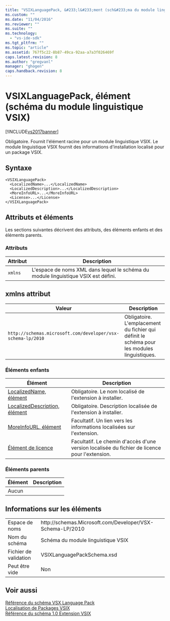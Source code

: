 ```yaml
---
title: "VSIXLanguagePack, &#233;l&#233;ment (sch&#233;ma du module linguistique VSIX) | Microsoft Docs"
ms.custom: ""
ms.date: "11/04/2016"
ms.reviewer: ""
ms.suite: ""
ms.technology: 
  - "vs-ide-sdk"
ms.tgt_pltfrm: ""
ms.topic: "article"
ms.assetid: 767f5c22-8b87-49ca-92aa-a7a3f026469f
caps.latest.revision: 8
ms.author: "gregvanl"
manager: "ghogen"
caps.handback.revision: 8
---
```

# VSIXLanguagePack, &#233;l&#233;ment (sch&#233;ma du module linguistique VSIX)
[!INCLUDE[vs2017banner](../code-quality/includes/vs2017banner.md)]

Obligatoire. Fournit l'élément racine pour un module linguistique VSIX. Le module linguistique VSIX fournit des informations d'installation localisé pour un package VSIX.  
  
## Syntaxe  
  
```  
<VSIXLanguagePack>  
  <LocalizedName>...</LocalizedName>  
  <LocalizedDescription>...</LocalizedDescription>  
  <MoreInfoURL>...</MoreInfoURL>  
  <License>...</License>  
</VSIXLanguagePack>  
```  
  
## Attributs et éléments  
 Les sections suivantes décrivent des attributs, des éléments enfants et des éléments parents.  
  
### Attributs  
  
|Attribut|Description|  
|--------------|-----------------|  
|`xmlns`|L'espace de noms XML dans lequel le schéma du module linguistique VSIX est défini.|  
  
## xmlns attribut  
  
|Valeur|Description|  
|------------|-----------------|  
|`http://schemas.microsoft.com/developer/vsx-schema-lp/2010`|Obligatoire. L'emplacement du fichier qui définit le schéma pour les modules linguistiques.|  
  
### Éléments enfants  
  
|Élément|Description|  
|-------------|-----------------|  
|[LocalizedName, élément](../extensibility/localizedname-element-vsix-language-pack-schema.md)|Obligatoire. Le nom localisé de l'extension à installer.|  
|[LocalizedDescription, élément](../extensibility/localizeddescription-element-vsix-language-pack-schema.md)|Obligatoire. Description localisée de l'extension à installer.|  
|[MoreInfoURL, élément](../extensibility/moreinfourl-element-vsix-language-pack-schema.md)|Facultatif. Un lien vers les informations localisées sur l'extension.|  
|[Élément de licence](../extensibility/license-element-vsix-language-pack-schema.md)|Facultatif. Le chemin d'accès d'une version localisée du fichier de licence pour l'extension.|  
  
### Éléments parents  
  
|Élément|Description|  
|-------------|-----------------|  
|Aucun||  
  
## Informations sur les éléments  
  
|||  
|-|-|  
|Espace de noms|http:\/\/schemas.Microsoft.com\/Developer\/VSX\-Schema\-LP\/2010|  
|Nom du schéma|Schéma du module linguistique VSIX|  
|Fichier de validation|VSIXLanguagePackSchema.xsd|  
|Peut être vide|Non|  
  
## Voir aussi  
 [Référence du schéma VSX Language Pack](../extensibility/vsx-language-pack-schema-reference.md)   
 [Localisation de Packages VSIX](../extensibility/localizing-vsix-packages.md)   
 [Référence du schéma 1.0 Extension VSIX](http://msdn.microsoft.com/fr-fr/76e410ec-b1fb-4652-ac98-4a4c52e09a2b)